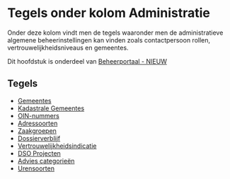 # Tegels onder kolom Administratie

Onder deze kolom vindt men de tegels waaronder men de administratieve algemene beheerinstellingen kan vinden zoals contactpersoon rollen, vertrouwelijkheidsniveaus en gemeentes.

Dit hoofdstuk is onderdeel van [Beheerportaal - NIEUW](README.md)

## Tegels

- [Gemeentes](tegels_kolom_administratie/gemeentes.md)
- [Kadastrale Gemeentes](tegels_kolom_administratie/kadastrale_gemeentes.md)
- [OIN-nummers](tegels_kolom_administratie/oinnummers.md)
- [Adressoorten](tegels_kolom_administratie/adressoorten.md)
- [Zaakgroepen](tegels_kolom_administratie/zaakgroepen.md)
- [Dossierverblijf](tegels_kolom_administratie/dossierverblijf.md)
- [Vertrouwelijkheidsindicatie](tegels_kolom_administratie/vertrouwelijkheid.md)
- [DSO Projecten](tegels_kolom_administratie/dsoprojecten.md)
- [Advies categorieën](tegels_kolom_administratie/advies_categorien.md)
- [Urensoorten](tegels_kolom_administratie/urensoorten.md)
